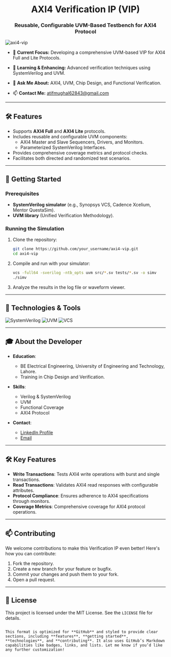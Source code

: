 <h1 align="center">AXI4 Verification IP (VIP)</h1>
<h3 align="center">Reusable, Configurable UVM-Based Testbench for AXI4 Protocol</h3>

<p align="left">
  <img src="https://komarev.com/ghpvc/?username=axi4-vip&label=Project%20views&color=0e75b6&style=flat" alt="axi4-vip" />
</p>

- 🔭 **Current Focus:** Developing a comprehensive UVM-based VIP for AXI4 Full and Lite Protocols.

- 🌱 **Learning & Enhancing:** Advanced verification techniques using SystemVerilog and UVM.

- 💬 **Ask Me About:** AXI4, UVM, Chip Design, and Functional Verification.

- 📫 **Contact Me:** [atifmughal62843@gmail.com](mailto:atifmughal62843@gmail.com)

---

<h2 align="left">🛠️ Features</h2>

- Supports **AXI4 Full** and **AXI4 Lite** protocols.
- Includes reusable and configurable UVM components:
  - AXI4 Master and Slave Sequencers, Drivers, and Monitors.
  - Parameterized SystemVerilog Interfaces.
- Provides comprehensive coverage metrics and protocol checks.
- Facilitates both directed and randomized test scenarios.

---

<h2 align="left">🚀 Getting Started</h2>

### Prerequisites

- **SystemVerilog simulator** (e.g., Synopsys VCS, Cadence Xcelium, Mentor QuestaSim).
- **UVM library** (Unified Verification Methodology).

### Running the Simulation

1. Clone the repository:
   ```bash
   git clone https://github.com/your_username/axi4-vip.git
   cd axi4-vip
   ```

2. Compile and run with your simulator:
   ```bash
   vcs -full64 -sverilog -ntb_opts uvm src/*.sv tests/*.sv -o simv
   ./simv
   ```

3. Analyze the results in the log file or waveform viewer.

---

<h2 align="left">🔧 Technologies & Tools</h2>

![SystemVerilog](https://img.shields.io/badge/-SystemVerilog-3776AB?style=flat-square&logo=systemverilog&logoColor=white)
![UVM](https://img.shields.io/badge/-UVM-3776AB?style=flat-square&logo=uvm&logoColor=white)
![VCS](https://img.shields.io/badge/-VCS-00599C?style=flat-square&logo=synopsys&logoColor=white)

---

<h2 align="left">🎓 About the Developer</h2>

- **Education**:
  - BE Electrical Engineering, University of Engineering and Technology, Lahore.
  - Training in Chip Design and Verification.
  
- **Skills**:
  - Verilog & SystemVerilog
  - UVM
  - Functional Coverage
  - AXI4 Protocol

- **Contact**:
  - [LinkedIn Profile](https://linkedin.com/in/your-profile)
  - [Email](mailto:your.email@example.com)

---

<h2 align="left">🛠️ Key Features</h2>

- **Write Transactions**: Tests AXI4 write operations with burst and single transactions.
- **Read Transactions**: Validates AXI4 read responses with configurable attributes.
- **Protocol Compliance**: Ensures adherence to AXI4 specifications through monitors.
- **Coverage Metrics**: Comprehensive coverage for AXI4 protocol operations.

---

<h2 align="left">📫 Contributing</h2>

We welcome contributions to make this Verification IP even better! Here's how you can contribute:

1. Fork the repository.
2. Create a new branch for your feature or bugfix.
3. Commit your changes and push them to your fork.
4. Open a pull request.

---

<h2 align="left">📜 License</h2>

This project is licensed under the MIT License. See the `LICENSE` file for details.
```

This format is optimized for **GitHub** and styled to provide clear sections, including **features**, **getting started**, **technologies**, and **contributing**. It also uses GitHub’s Markdown capabilities like badges, links, and lists. Let me know if you’d like any further customization!
